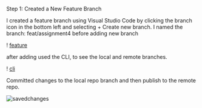 Step 1: Created a New Feature Branch

I created a feature branch using Visual Studio Code by clicking the branch icon in the bottom left and selecting + Create new branch.
I named the branch: feat/assignment4 before adding new branch

! [feature](screenshots/feature.png)

after adding used the CLI, to see the local and remote branches.

! [cli](screenshots/gitbranch.png)

Committed  changes to the local repo branch and then publish to the remote repo.

![savedchanges](commit.png)

